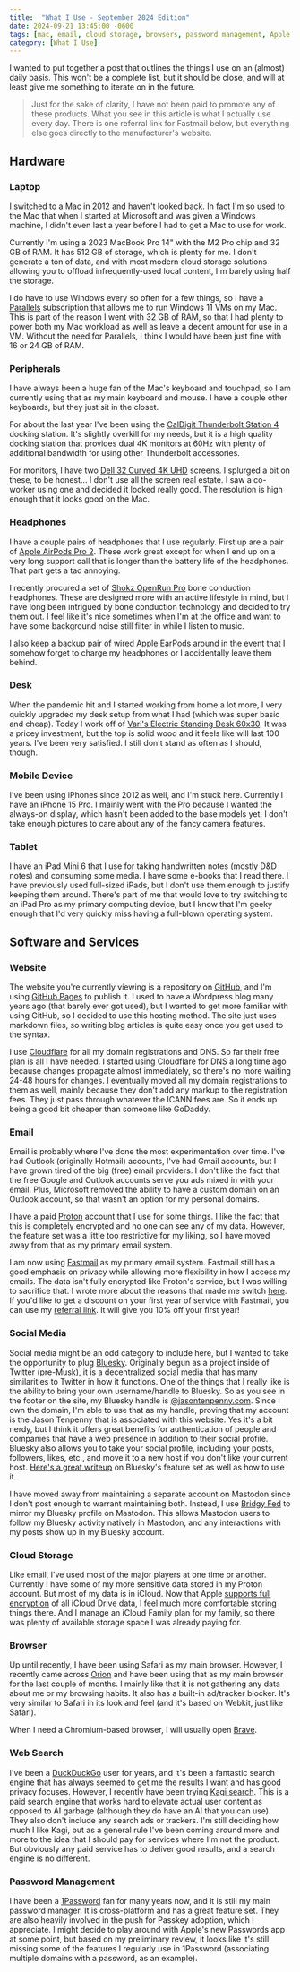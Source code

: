 ```yaml
---
title:  "What I Use - September 2024 Edition"
date: 2024-09-21 13:45:00 -0600
tags: [mac, email, cloud storage, browsers, password management, Apple devices, web search]
category: [What I Use]
---
```


I wanted to put together a post that outlines the things I use on an (almost) daily basis. This won't be a complete list, but it should be close, and will at least give me something to iterate on in the future.

> Just for the sake of clarity, I have not been paid to promote any of these products. What you see in this article is what I actually use every day. There is one referral link for Fastmail below, but everything else goes directly to the manufacturer's website.

## Hardware

### Laptop

I switched to a Mac in 2012 and haven't looked back. In fact I'm so used to the Mac that when I started at Microsoft and was given a Windows machine, I didn't even last a year before I had to get a Mac to use for work.

Currently I'm using a 2023 MacBook Pro 14" with the M2 Pro chip and 32 GB of RAM. It has 512 GB of storage, which is plenty for me. I don't generate a ton of data, and with most modern cloud storage solutions allowing you to offload infrequently-used local content, I'm barely using half the storage.

I do have to use Windows every so often for a few things, so I have a [Parallels](https://www.parallels.com) subscription that allows me to run Windows 11 VMs on my Mac. This is part of the reason I went with 32 GB of RAM, so that I had plenty to power both my Mac workload as well as leave a decent amount for use in a VM. Without the need for Parallels, I think I would have been just fine with 16 or 24 GB of RAM.

### Peripherals

I have always been a huge fan of the Mac's keyboard and touchpad, so I am currently using that as my main keyboard and mouse. I have a couple other keyboards, but they just sit in the closet.

For about the last year I've been using the [CalDigit Thunderbolt Station 4](https://www.caldigit.com/thunderbolt-station-4/) docking station. It's slightly overkill for my needs, but it is a high quality docking station that provides dual 4K monitors at 60Hz with plenty of additional bandwidth for using other Thunderbolt accessories.

For monitors, I have two [Dell 32 Curved 4K UHD](https://www.dell.com/en-us/shop/dell-32-curved-4k-uhd-monitor-s3221qs/apd/210-axkm/monitors-monitor-accessories) screens. I splurged a bit on these, to be honest... I don't use all the screen real estate. I saw a co-worker using one and decided it looked really good. The resolution is high enough that it looks good on the Mac.

### Headphones

I have a couple pairs of headphones that I use regularly. First up are a pair of [Apple AirPods Pro 2](https://www.apple.com/airpods-pro/). These work great except for when I end up on a very long support call that is longer than the battery life of the headphones. That part gets a tad annoying.

I recently procured a set of [Shokz OpenRun Pro](https://shokz.com/products/openrunpro) bone conduction headphones. These are designed more with an active lifestyle in mind, but I have long been intrigued by bone conduction technology and decided to try them out. I feel like it's nice sometimes when I'm at the office and want to have some background noise still filter in while I listen to music.

I also keep a backup pair of wired [Apple EarPods](https://www.apple.com/shop/product/MYQY3AM/A/earpods-usb-c?fnode=aaa57fcdbc26b1aef19f26407313d68908357204de2474ab2f432c88525b250e5465f165ff8a68182d378beeae62a59df9a6b0227d64df1ff153282aadd88ef919f98030233e01db3e82cb24a0fa9a2a4a9eeaaefc46abc48261ab468aaca01bd0f2920468a0f2fe58ae94dc9f6e6dd7&fs=f%3Dheadphone%26fh%3D47a7%252B45f6) around in the event that I somehow forget to charge my headphones or I accidentally leave them behind.

### Desk

When the pandemic hit and I started working from home a lot more, I very quickly upgraded my desk setup from what I had (which was super basic and cheap). Today I work off of [Vari's Electric Standing Desk 60x30](https://www.vari.com/electric-standing-desk-60x30/FD-ESD6030.html?dwvar_FD-ESD6030_color=reclaimed-wood). It was a pricey investment, but the top is solid wood and it feels like will last 100 years. I've been very satisfied. I still don't stand as often as I should, though.

### Mobile Device

I've been using iPhones since 2012 as well, and I'm stuck here. Currently I have an iPhone 15 Pro. I mainly went with the Pro because I wanted the always-on display, which hasn't been added to the base models yet. I don't take enough pictures to care about any of the fancy camera features.

### Tablet

I have an iPad Mini 6 that I use for taking handwritten notes (mostly D&D notes) and consuming some media. I have some e-books that I read there. I have previously used full-sized iPads, but I don't use them enough to justify keeping them around. There's part of me that would love to try switching to an iPad Pro as my primary computing device, but I know that I'm geeky enough that I'd very quickly miss having a full-blown operating system.

## Software and Services

### Website

The website you're currently viewing is a repository on [GitHub](https://github.com), and I'm using [GitHub Pages](https://pages.github.com) to publish it. I used to have a Wordpress blog many years ago (that barely ever got used), but I wanted to get more familiar with using GitHub, so I decided to use this hosting method. The site just uses markdown files, so writing blog articles is quite easy once you get used to the syntax.

I use [Cloudflare](https://www.cloudflare.com) for all my domain registrations and DNS. So far their free plan is all I have needed. I started using Cloudflare for DNS a long time ago because changes propagate almost immediately, so there's no more waiting 24-48 hours for changes. I eventually moved all my domain registrations to them as well, mainly because they don't add any markup to the registration fees. They just pass through whatever the ICANN fees are. So it ends up being a good bit cheaper than someone like GoDaddy.

### Email

Email is probably where I've done the most experimentation over time. I've had Outlook (originally Hotmail) accounts, I've had Gmail accounts, but I have grown tired of the big (free) email providers. I don't like the fact that the free Google and Outlook accounts serve you ads mixed in with your email. Plus, Microsoft removed the ability to have a custom domain on an Outlook account, so that wasn't an option for my personal domains.

I have a paid [Proton](https://proton.me) account that I use for some things. I like the fact that this is completely encrypted and no one can see any of my data. However, the feature set was a little too restrictive for my liking, so I have moved away from that as my primary email system.

I am now using [Fastmail](https://www.fastmail.com) as my primary email system. Fastmail still has a good emphasis on privacy while allowing more flexibility in how I access my emails. The data isn't fully encrypted like Proton's service, but I was willing to sacrifice that. I wrote more about the reasons that made me switch [here](https://jasontenpenny.com/posts/why-i-ditched-proton-for-fastmail/). If you'd like to get a discount on your first year of service with Fastmail, you can use my [referral link](https://join.fastmail.com/385bc18f). It will give you 10% off your first year!

### Social Media

Social media might be an odd category to include here, but I wanted to take the opportunity to plug [Bluesky](https://bluesky.social). Originally begun as a project inside of Twitter (pre-Musk), it is a decentralized social media that has many similarities to Twitter in how it functions. One of the things that I really like is the ability to bring your own username/handle to Bluesky. So as you see in the footer on the site, my Bluesky handle is [@jasontenpenny.com](https://bsky.app/profile/jasontenpenny.com). Since I own the domain, I'm able to use that as my handle, proving that my account is the Jason Tenpenny that is associated with this website. Yes it's a bit nerdy, but I think it offers great benefits for authentication of people and companies that have a web presence in addition to their social profile. Bluesky also allows you to take your social profile, including your posts, followers, likes, etc., and move it to a new host if you don't like your current host. [Here's a great writeup](https://mackuba.eu/2024/02/21/bluesky-guide/) on Bluesky's feature set as well as how to use it.

I have moved away from maintaining a separate account on Mastodon since I don't post enough to warrant maintaining both. Instead, I use [Bridgy Fed](https://fed.brid.gy) to mirror my Bluesky profile on Mastodon. This allows Mastodon users to follow my Bluesky activity natively in Mastodon, and any interactions with my posts show up in my Bluesky account.

### Cloud Storage

Like email, I've used most of the major players at one time or another. Currently I have some of my more sensitive data stored in my Proton account. But most of my data is in iCloud. Now that Apple [supports full encryption](https://support.apple.com/guide/security/advanced-data-protection-for-icloud-sec973254c5f/web) of all iCloud Drive data, I feel much more comfortable storing things there. And I manage an iCloud Family plan for my family, so there was plenty of available storage space I was already paying for.

### Browser

Up until recently, I have been using Safari as my main browser. However, I recently came across [Orion](https://kagi.com/orion/) and have been using that as my main browser for the last couple of months. I mainly like that it is not gathering any data about me or my browsing habits. It also has a built-in ad/tracker blocker. It's very similar to Safari in its look and feel (and it's based on Webkit, just like Safari).

When I need a Chromium-based browser, I will usually open [Brave](https://brave.com).

### Web Search

I've been a [DuckDuckGo](https://duckduckgo.com) user for years, and it's been a fantastic search engine that has always seemed to get me the results I want and has good privacy focuses. However, I recently have been trying [Kagi search](https://kagi.com/welcome). This is a paid search engine that works hard to elevate actual user content as opposed to AI garbage (although they do have an AI that you can use). They also don't include any search ads or trackers. I'm still deciding how much I like Kagi, but as a general rule I've been coming around more and more to the idea that I should pay for services where I'm not the product. But obviously any paid service has to deliver good results, and a search engine is no different.

### Password Management

I have been a [1Password](https://1password.com) fan for many years now, and it is still my main password manager. It is cross-platform and has a great feature set. They are also heavily involved in the push for Passkey adoption, which I appreciate. I might decide to play around with Apple's new Passwords app at some point, but based on my preliminary review, it looks like it's still missing some of the features I regularly use in 1Password (associating multiple domains with a password, as an example).
